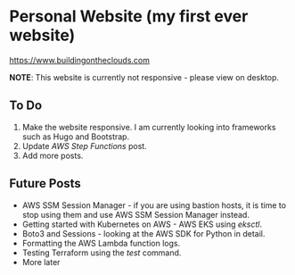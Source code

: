 # Personal Website (my first ever website)

https://www.buildingontheclouds.com

**NOTE**: This website is currently not responsive - please view on desktop.

## To Do

1. Make the website responsive. I am currently looking into frameworks such as Hugo and Bootstrap.
2. Update *AWS Step Functions* post.
3. Add more posts.

## Future Posts
* AWS SSM Session Manager - if you are using bastion hosts, it is time to stop using them and use AWS SSM Session Manager instead.
* Getting started with Kubernetes on AWS - AWS EKS using *eksctl*.
* Boto3 and Sessions - looking at the AWS SDK for Python in detail.
* Formatting the AWS Lambda function logs.
* Testing Terraform using the *test* command.
* More later

